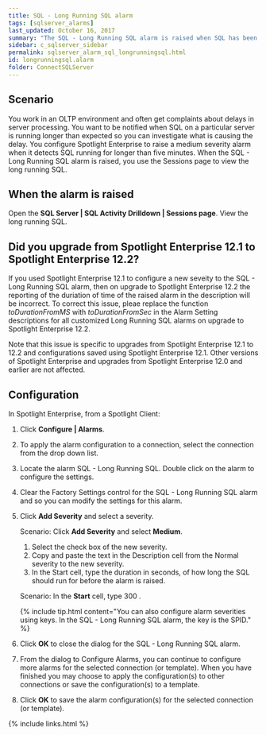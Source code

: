 ```yaml
---
title: SQL - Long Running SQL alarm
tags: [sqlserver_alarms]
last_updated: October 16, 2017
summary: "The SQL - Long Running SQL alarm is raised when SQL has been running longer than a configured time. Because the (configured time) is unique to each environment, the SQL - Long Running SQL alarm, by default, is not configured."
sidebar: c_sqlserver_sidebar
permalink: sqlserver_alarm_sql_longrunningsql.html
id: longrunningsql.alarm
folder: ConnectSQLServer
---
```





## Scenario

You work in an OLTP environment and often get complaints about delays in server processing. You want to be notified when SQL on a particular server is running longer than expected so you can investigate what is causing the delay. You configure Spotlight Enterprise to raise a medium severity alarm when it detects SQL running for longer than five minutes. When the SQL - Long Running SQL alarm is raised, you use the Sessions page to view the long running SQL.


## When the alarm is raised

Open the **SQL Server \| SQL Activity Drilldown \| Sessions page**. View the long running SQL.


## Did you upgrade from Spotlight Enterprise 12.1 to Spotlight Enterprise 12.2?
If you used Spotlight Enterprise 12.1 to configure a new seveity to the SQL - Long Running SQL alarm, then on upgrade to Spotlight Enterprise 12.2 the reporting of the duriation of time of the raised alarm in the description will be incorrect. To correct this issue, pleae replace the function *toDurationFromMS* with *toDurationFromSec* in the Alarm Setting descriptions for all customized Long Running SQL alarms on upgrade to Spotlight Enterprise 12.2.

Note that this issue is specific to upgrades from Spotlight Enterprise 12.1 to 12.2 and configurations saved using Spotlight Enterprise 12.1. Other versions of Spotlight Enterprise and upgrades from Spotlight Enterprise 12.0 and earlier are not affected.

## Configuration

In Spotlight Enterprise, from a Spotlight Client:

1. Click **Configure \| Alarms**.
2. To apply the alarm configuration to a connection, select the connection from the drop down list.
3. Locate the alarm SQL - Long Running SQL. Double click on the alarm to configure the settings.
4. Clear the Factory Settings control for the SQL - Long Running SQL alarm and so you can modify the settings for this alarm.
5. Click **Add Severity** and select a severity.

   Scenario: Click **Add Severity** and select **Medium**.
   1. Select the check box of the new severity.
   2. Copy and paste the text in the Description cell from the Normal severity to the new severity.
   3. In the Start cell, type the duration in seconds, of how long the SQL should run for before the alarm is raised.

   Scenario: In the **Start** cell, type 300 .

   {% include tip.html content="You can also configure alarm severities using keys. In the SQL - Long Running SQL alarm, the key is the SPID." %}

6. Click **OK** to close the dialog for the SQL - Long Running SQL alarm.
7. From the dialog to Configure Alarms, you can continue to configure more alarms for the selected connection (or template). When you have finished you may choose to apply the configuration(s) to other connections or save the configuration(s) to a template.
8. Click **OK** to save the alarm configuration(s) for the selected connection (or template).

{% include links.html %}
